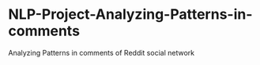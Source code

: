 # NLP-Project-Analyzing-Patterns-in-comments
Analyzing Patterns in comments of Reddit social network
